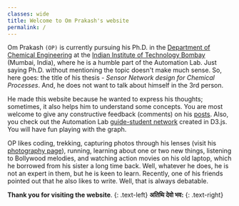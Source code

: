 ```yaml
---
classes: wide
title: Welcome to Om Prakash's website
permalink: /
---
```


Om Prakash `(OP)` is currently pursuing his Ph.D. in the [Department of Chemical Engineering](https://www.che.iitb.ac.in/) at the [Indian Institute of Technology Bombay](http://www.iitb.ac.in/) (Mumbai, India), where he is a humble part of the Automation Lab.
Just saying Ph.D. without mentioning the topic doesn't make much sense. So, here goes: the title of his thesis - *Sensor Network design for Chemical Processes*. And, he does not want to talk about himself in the 3rd person.

He made this website because he wanted to express his thoughts; sometimes, it also helps him to understand some concepts. You are most welcome to give any constructive feedback (comments) on his [posts](/blog/). Also, you check out the Automation Lab [guide-student network](/automationlab-network/) created in D3.js. You will have fun playing with the graph.

OP likes coding, trekking, capturing photos through his lenses (visit his [photography page](/photography/)), running, learning about one or two new things, listening to Bollywood melodies, and watching action movies on his old laptop, which he borrowed from his sister a long time back. Well, whatever he does, he is not an expert in them, but he is keen to learn. Recently, one of his friends pointed out that he also likes to write. Well, that is always debatable.

**Thank you for visiting the website**.
{: .text-left}
**अतिथि देवो भव:**
{: .text-right}

